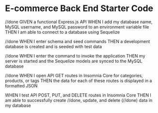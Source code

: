 # E-commerce Back End Starter Code
//done
GIVEN a functional Express.js API
WHEN I add my database name, MySQL username, and MySQL password to an environment variable file
THEN I am able to connect to a database using Sequelize

//done
WHEN I enter schema and seed commands
THEN a development database is created and is seeded with test data

//done
WHEN I enter the command to invoke the application
THEN my server is started and the Sequelize models are synced to the MySQL database

//done
WHEN I open API GET routes in Insomnia Core for categories, products, or tags
THEN the data for each of these routes is displayed in a formatted JSON


WHEN I test API POST, PUT, and DELETE routes in Insomnia Core
THEN I am able to successfully create //done, update, and delete (//done) data in my database
